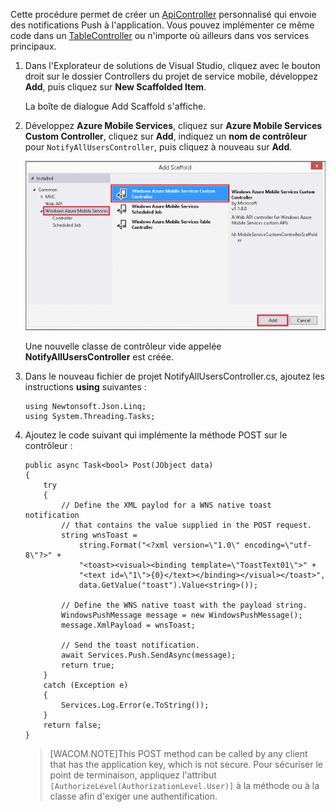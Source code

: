Cette procédure permet de créer un [ApiController][ApiController] personnalisé qui envoie des notifications Push à l'application. Vous pouvez implémenter ce même code dans un [TableController][TableController] ou n'importe où ailleurs dans vos services principaux.

1.  Dans l'Explorateur de solutions de Visual Studio, cliquez avec le bouton droit sur le dossier Controllers du projet de service mobile, développez **Add**, puis cliquez sur **New Scaffolded Item**.

    La boîte de dialogue Add Scaffold s'affiche.

2.  Développez **Azure Mobile Services**, cliquez sur **Azure Mobile Services Custom Controller**, cliquez sur **Add**, indiquez un **nom de contrôleur** pour `NotifyAllUsersController`, puis cliquez à nouveau sur **Add**.

    ![boîte de dialogue Add Scaffold de l'API Web][boîte de dialogue Add Scaffold de l'API Web]

    Une nouvelle classe de contrôleur vide appelée **NotifyAllUsersController** est créée.

3.  Dans le nouveau fichier de projet NotifyAllUsersController.cs, ajoutez les instructions **using** suivantes :

        using Newtonsoft.Json.Linq;
        using System.Threading.Tasks;

4.  Ajoutez le code suivant qui implémente la méthode POST sur le contrôleur :

        public async Task<bool> Post(JObject data)
        {
            try
            {
                // Define the XML paylod for a WNS native toast notification 
                // that contains the value supplied in the POST request.
                string wnsToast = 
                    string.Format("<?xml version=\"1.0\" encoding=\"utf-8\"?>" +
                    "<toast><visual><binding template=\"ToastText01\">" + 
                    "<text id=\"1\">{0}</text></binding></visual></toast>", 
                    data.GetValue("toast").Value<string>());

                // Define the WNS native toast with the payload string.
                WindowsPushMessage message = new WindowsPushMessage();
                message.XmlPayload = wnsToast;

                // Send the toast notification.
                await Services.Push.SendAsync(message);
                return true;
            }
            catch (Exception e)
            {
                Services.Log.Error(e.ToString());
            }
            return false;
        }

    > [WACOM.NOTE]This POST method can be called by any client that has the application key, which is not secure. Pour sécuriser le point de terminaison, appliquez l'attribut `[AuthorizeLevel(AuthorizationLevel.User)]` à la méthode ou à la classe afin d'exiger une authentification.

  [ApiController]: http://go.microsoft.com/fwlink/p/?LinkId=512673
  [TableController]: http://msdn.microsoft.com/fr-fr/library/azure/dn643359.aspx
  [boîte de dialogue Add Scaffold de l'API Web]: ./media/mobile-services-dotnet-backend-update-server-push-vs2013/add-custom-api-controller.png
